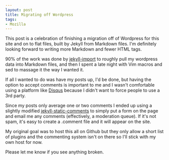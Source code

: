 ```yaml
---
layout: post
title: Migrating off Wordpress
tags:
- Mozilla
---
```


This post is a celebration of finishing a migration off of Wordpress for this
site and on to flat files, built by Jekyll from Markdown files.  I'm definitely
looking forward to writing more Markdown and fewer HTML tags.

90% of the work was done by [jekyll-import][1] to roughly pull my wordpress data
into Markdown files, and then I spent a late night with Vim macros and sed to
massage it the way I wanted it.

If all I wanted to do was have my posts up, I'd be done, but having the option
to accept comments is important to me and I wasn't comfortable using a platform
like [Disqus][2] because I didn't want to force people to use a 3rd party.

Since my posts only average one or two comments I ended up using a slightly
modified [jekyll-static-comments][3] to simply put a form on the page and email
me any comments (effectively, a moderation queue).  If it's not spam, it's easy
to create a .comment file and it will appear on the site.

My original goal was to host this all on Github but they only allow a short list
of plugins and the commenting system isn't on there so I'll stick with my own
host for now.

Please let me know if you see anything broken.

[1]: http://jekyllrb.com/docs/migrations/
[2]: https://disqus.com/
[3]: https://github.com/mpalmer/jekyll-static-comments/
